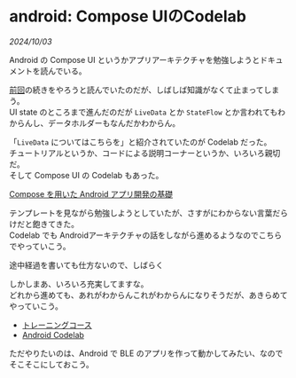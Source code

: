 # android: Compose UIのCodelab

<i>2024/10/03</i>

Android の Compose UI というかアプリアーキテクチャを勉強しようとドキュメントを読んでいる。

[前回](20241002-and.md)の続きをやろうと読んでいたのだが、しばしば知識がなくて止まってしまう。  
UI state のところまで進んだのだが `LiveData` とか `StateFlow` とか言われてもわからんし、データホルダーもなんだかわからん。

「`LiveData` についてはこちらを」と紹介されていたのが Codelab だった。  
チュートリアルというか、コードによる説明コーナーというか、いろいろ親切だ。  
そして Compose UI の Codelab もあった。

[Compose を用いた Android アプリ開発の基礎](https://developer.android.com/courses/android-basics-compose/course?hl=ja)

テンプレートを見ながら勉強しようとしていたが、さすがにわからない言葉だらけだと飽きてきた。  
Codelab でも Androidアーキテクチャの話をしながら進めるようなのでこちらでやっていこう。

途中経過を書いても仕方ないので、しばらく

しかしまあ、いろいろ充実してますな。  
どれから進めても、あれがわからんこれがわからんになりそうだが、あきらめてやっていこう。

* [トレーニングコース](https://developer.android.com/courses?hl=ja)
* [Android Codelab](https://developer.android.com/get-started/codelabs?hl=ja)

ただやりたいのは、Android で BLE のアプリを作って動かしてみたい、なのでそこそこにしておこう。
